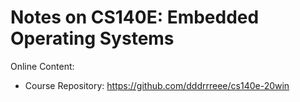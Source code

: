 # Notes on CS140E: Embedded Operating Systems 

Online Content:

* Course Repository: https://github.com/dddrrreee/cs140e-20win

